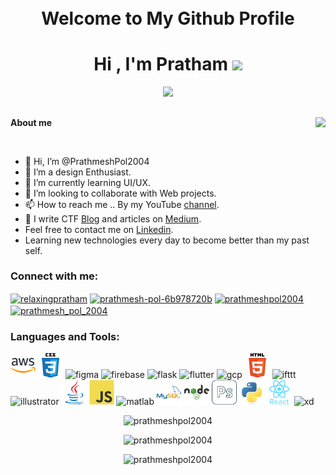 <h1 align="Center">
    <br>
    Welcome to My Github Profile 
  <br>
</h1>


<h1 align="center"><b>Hi , I'm Pratham </b><img src="https://media.giphy.com/media/hvRJCLFzcasrR4ia7z/giphy.gif" width="35"></h1>

<p align="center">
  <a href="https://github.com/DenverCoder1/readme-typing-svg"><img src="https://readme-typing-svg.herokuapp.com?font=Time+New+Roman&color=cyan&size=25&center=true&vCenter=true&width=600&height=100&lines=UI/UX+Student,;Bug+Bounty+Hunter,;Content+Writer,;Active+Learner/Researcher..<3"></a>
</p>

## <picture>
**About me**
<picture> <img align="right" src="https://i.giphy.com/media/v1.Y2lkPTc5MGI3NjExdDkzOGQwM3Y5dnBrbGlhNHdxM2NodmdxODkwczd4cXQ0YXJ2dzVmZyZlcD12MV9pbnRlcm5hbF9naWZfYnlfaWQmY3Q9Zw/1yyWNyyjNIpp4kd98E/giphy-downsized-large.gif"></picture>

<br>



- 👋 Hi, I’m @PrathmeshPol2004
- 👀 I’m a design Enthusiast.
- 🌱 I’m currently learning UI/UX.
- 💞️ I’m looking to collaborate with Web projects.
- 📫 How to reach me .. By my YouTube [channel](https://www.youtube.com/@prathmesh_pol_2004_).
- 📝 I write CTF [Blog](https://prathmesh-pol-2004.blogspot.com/) and articles on [Medium](https://mdamiruddin.medium.com).
- Feel free to contact me on [Linkedin](https://www.linkedin.com/in/prathmesh-pol-6b978720b/).
- Learning new technologies every day to become better than my past self.

<h3 align="left">Connect with me:</h3>
<p align="left">
  <a href="https://twitter.com/relaxingpratham" target="blank"><img align="center" src="https://raw.githubusercontent.com/rahuldkjain/github-profile-readme-generator/master/src/images/icons/Social/twitter.svg" alt="relaxingpratham" height="30" width="40" /></a>
  <a href="https://linkedin.com/in/prathmesh-pol-6b978720b" target="blank"><img align="center" src="https://raw.githubusercontent.com/rahuldkjain/github-profile-readme-generator/master/src/images/icons/Social/linked-in-alt.svg" alt="prathmesh-pol-6b978720b" height="30" width="40" /></a>
  <a href="https://codesandbox.com/prathmeshpol2004" target="blank"><img align="center" src="https://raw.githubusercontent.com/rahuldkjain/github-profile-readme-generator/master/src/images/icons/Social/codesandbox.svg" alt="prathmeshpol2004" height="30" width="40" /></a>
  <a href="https://instagram.com/prathmesh_pol_2004" target="blank"><img align="center" src="https://raw.githubusercontent.com/rahuldkjain/github-profile-readme-generator/master/src/images/icons/Social/instagram.svg" alt="prathmesh_pol_2004" height="30" width="40" /></a>
  <!--<a href="https://discord.gg/your_discord_invite" target="blank"><img align="center" src="https://raw.githubusercontent.com/rahuldkjain/github-profile-readme-generator/master/src/images/icons/Social/discord.svg" alt="your_discord_invite" height="30" width="40" /></a> -->
</p>

<h3 align="left">Languages and Tools:</h3>
<p align="left">
  <img src="https://raw.githubusercontent.com/devicons/devicon/master/icons/amazonwebservices/amazonwebservices-original-wordmark.svg" alt="aws" width="40" height="40"/>
  <img src="https://raw.githubusercontent.com/devicons/devicon/master/icons/css3/css3-original-wordmark.svg" alt="css3" width="40" height="40"/>
  <img src="https://www.vectorlogo.zone/logos/figma/figma-icon.svg" alt="figma" width="40" height="40"/>
  <img src="https://www.vectorlogo.zone/logos/firebase/firebase-icon.svg" alt="firebase" width="40" height="40"/>
  <img src="https://www.vectorlogo.zone/logos/pocoo_flask/pocoo_flask-icon.svg" alt="flask" width="40" height="40"/>
  <img src="https://www.vectorlogo.zone/logos/flutterio/flutterio-icon.svg" alt="flutter" width="40" height="40"/>
  <img src="https://www.vectorlogo.zone/logos/google_cloud/google_cloud-icon.svg" alt="gcp" width="40" height="40"/>
  <img src="https://raw.githubusercontent.com/devicons/devicon/master/icons/html5/html5-original-wordmark.svg" alt="html5" width="40" height="40"/>
  <img src="https://www.vectorlogo.zone/logos/ifttt/ifttt-ar21.svg" alt="ifttt" width="40" height="40"/>
  <img src="https://www.vectorlogo.zone/logos/adobe_illustrator/adobe_illustrator-icon.svg" alt="illustrator" width="40" height="40"/>
  <img src="https://raw.githubusercontent.com/devicons/devicon/master/icons/java/java-original.svg" alt="java" width="40" height="40"/>
  <img src="https://raw.githubusercontent.com/devicons/devicon/master/icons/javascript/javascript-original.svg" alt="javascript" width="40" height="40"/>
  <img src="https://upload.wikimedia.org/wikipedia/commons/2/21/Matlab_Logo.png" alt="matlab" width="40" height="40"/>
  <img src="https://raw.githubusercontent.com/devicons/devicon/master/icons/mysql/mysql-original-wordmark.svg" alt="mysql" width="40" height="40"/>
  <img src="https://raw.githubusercontent.com/devicons/devicon/master/icons/nodejs/nodejs-original-wordmark.svg" alt="nodejs" width="40" height="40"/>
  <img src="https://raw.githubusercontent.com/devicons/devicon/master/icons/photoshop/photoshop-line.svg" alt="photoshop" width="40" height="40"/>
  <img src="https://raw.githubusercontent.com/devicons/devicon/master/icons/python/python-original.svg" alt="python" width="40" height="40"/>
  <img src="https://raw.githubusercontent.com/devicons/devicon/master/icons/react/react-original-wordmark.svg" alt="react" width="40" height="40"/>
  <img src="https://cdn.worldvectorlogo.com/logos/adobe-xd.svg" alt="xd" width="40" height="40"/>
</p>

<p align="center"><img src="https://github-readme-stats.vercel.app/api/top-langs?username=prathmeshpol2004&show_icons=true&locale=en&layout=compact" alt="prathmeshpol2004" /></p>

<p align="center"><img src="https://github-readme-stats.vercel.app/api?username=prathmeshpol2004&show_icons=true&locale=en" alt="prathmeshpol2004" /></p>

<p align="center"><img src="https://github-readme-streak-stats.herokuapp.com/?user=prathmeshpol2004" alt="prathmeshpol2004" /></p>
